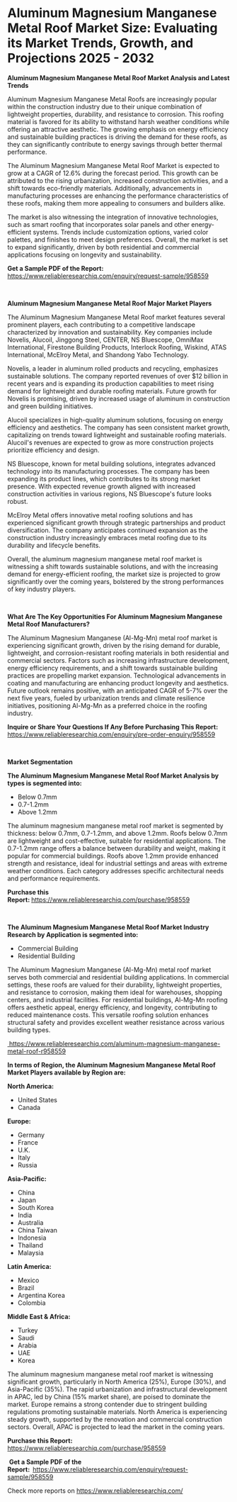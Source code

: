 <p><h1>Aluminum Magnesium Manganese Metal Roof Market Size: Evaluating its Market Trends, Growth, and Projections 2025 - 2032</h1></p><p><strong>Aluminum Magnesium Manganese Metal Roof Market Analysis and Latest Trends</strong></p>
<p><p>Aluminum Magnesium Manganese Metal Roofs are increasingly popular within the construction industry due to their unique combination of lightweight properties, durability, and resistance to corrosion. This roofing material is favored for its ability to withstand harsh weather conditions while offering an attractive aesthetic. The growing emphasis on energy efficiency and sustainable building practices is driving the demand for these roofs, as they can significantly contribute to energy savings through better thermal performance.</p><p>The Aluminum Magnesium Manganese Metal Roof Market is expected to grow at a CAGR of 12.6% during the forecast period. This growth can be attributed to the rising urbanization, increased construction activities, and a shift towards eco-friendly materials. Additionally, advancements in manufacturing processes are enhancing the performance characteristics of these roofs, making them more appealing to consumers and builders alike.</p><p>The market is also witnessing the integration of innovative technologies, such as smart roofing that incorporates solar panels and other energy-efficient systems. Trends include customization options, varied color palettes, and finishes to meet design preferences. Overall, the market is set to expand significantly, driven by both residential and commercial applications focusing on longevity and sustainability.</p></p>
<p><strong>Get a Sample PDF of the Report:&nbsp;</strong> <a href="https://www.reliableresearchiq.com/enquiry/request-sample/958559?utm_campaign=3180&utm_medium=2&utm_source=Github&utm_content=ia&utm_term=21032025&utm_id=aluminum-magnesium-manganese-metal-roof">https://www.reliableresearchiq.com/enquiry/request-sample/958559</a></p>
<p>&nbsp;</p>
<p><strong>Aluminum Magnesium Manganese Metal Roof Major Market Players</strong></p>
<p><p>The Aluminum Magnesium Manganese Metal Roof market features several prominent players, each contributing to a competitive landscape characterized by innovation and sustainability. Key companies include Novelis, Alucoil, Jinggong Steel, CENTER, NS Bluescope, OmniMax International, Firestone Building Products, Interlock Roofing, Wiskind, ATAS International, McElroy Metal, and Shandong Yabo Technology.</p><p>Novelis, a leader in aluminum rolled products and recycling, emphasizes sustainable solutions. The company reported revenues of over $12 billion in recent years and is expanding its production capabilities to meet rising demand for lightweight and durable roofing materials. Future growth for Novelis is promising, driven by increased usage of aluminum in construction and green building initiatives.</p><p>Alucoil specializes in high-quality aluminum solutions, focusing on energy efficiency and aesthetics. The company has seen consistent market growth, capitalizing on trends toward lightweight and sustainable roofing materials. Alucoil's revenues are expected to grow as more construction projects prioritize efficiency and design.</p><p>NS Bluescope, known for metal building solutions, integrates advanced technology into its manufacturing processes. The company has been expanding its product lines, which contributes to its strong market presence. With expected revenue growth aligned with increased construction activities in various regions, NS Bluescope's future looks robust.</p><p>McElroy Metal offers innovative metal roofing solutions and has experienced significant growth through strategic partnerships and product diversification. The company anticipates continued expansion as the construction industry increasingly embraces metal roofing due to its durability and lifecycle benefits.</p><p>Overall, the aluminum magnesium manganese metal roof market is witnessing a shift towards sustainable solutions, and with the increasing demand for energy-efficient roofing, the market size is projected to grow significantly over the coming years, bolstered by the strong performances of key industry players.</p></p>
<p>&nbsp;</p>
<p><strong>What Are The Key Opportunities For Aluminum Magnesium Manganese Metal Roof Manufacturers?</strong></p>
<p><p>The Aluminum Magnesium Manganese (Al-Mg-Mn) metal roof market is experiencing significant growth, driven by the rising demand for durable, lightweight, and corrosion-resistant roofing materials in both residential and commercial sectors. Factors such as increasing infrastructure development, energy efficiency requirements, and a shift towards sustainable building practices are propelling market expansion. Technological advancements in coating and manufacturing are enhancing product longevity and aesthetics. Future outlook remains positive, with an anticipated CAGR of 5-7% over the next five years, fueled by urbanization trends and climate resilience initiatives, positioning Al-Mg-Mn as a preferred choice in the roofing industry.</p></p>
<p><strong>Inquire or Share Your Questions If Any Before Purchasing This Report:</strong> <a href="https://www.reliableresearchiq.com/enquiry/pre-order-enquiry/958559?utm_campaign=3180&utm_medium=2&utm_source=Github&utm_content=ia&utm_term=21032025&utm_id=aluminum-magnesium-manganese-metal-roof">https://www.reliableresearchiq.com/enquiry/pre-order-enquiry/958559</a></p>
<p>&nbsp;</p>
<p><strong>Market Segmentation</strong></p>
<p><strong>The Aluminum Magnesium Manganese Metal Roof Market Analysis by types is segmented into:</strong></p>
<p><ul><li>Below 0.7mm</li><li>0.7-1.2mm</li><li>Above 1.2mm</li></ul></p>
<p><p>The aluminum magnesium manganese metal roof market is segmented by thickness: below 0.7mm, 0.7-1.2mm, and above 1.2mm. Roofs below 0.7mm are lightweight and cost-effective, suitable for residential applications. The 0.7-1.2mm range offers a balance between durability and weight, making it popular for commercial buildings. Roofs above 1.2mm provide enhanced strength and resistance, ideal for industrial settings and areas with extreme weather conditions. Each category addresses specific architectural needs and performance requirements.</p></p>
<p><strong>Purchase this Report:&nbsp;</strong><a href="https://www.reliableresearchiq.com/purchase/958559?utm_campaign=3180&utm_medium=2&utm_source=Github&utm_content=ia&utm_term=21032025&utm_id=aluminum-magnesium-manganese-metal-roof">https://www.reliableresearchiq.com/purchase/958559</a></p>
<p>&nbsp;</p>
<p><strong>The Aluminum Magnesium Manganese Metal Roof Market Industry Research by Application is segmented into:</strong></p>
<p><ul><li>Commercial Building</li><li>Residential Building</li></ul></p>
<p><p>The Aluminum Magnesium Manganese (Al-Mg-Mn) metal roof market serves both commercial and residential building applications. In commercial settings, these roofs are valued for their durability, lightweight properties, and resistance to corrosion, making them ideal for warehouses, shopping centers, and industrial facilities. For residential buildings, Al-Mg-Mn roofing offers aesthetic appeal, energy efficiency, and longevity, contributing to reduced maintenance costs. This versatile roofing solution enhances structural safety and provides excellent weather resistance across various building types.</p></p>
<p><a href="https://www.reliableresearchiq.com/aluminum-magnesium-manganese-metal-roof-r958559?utm_campaign=3180&utm_medium=2&utm_source=Github&utm_content=ia&utm_term=21032025&utm_id=aluminum-magnesium-manganese-metal-roof">&nbsp;https://www.reliableresearchiq.com/aluminum-magnesium-manganese-metal-roof-r958559</a></p>
<p><strong>In terms of Region, the Aluminum Magnesium Manganese Metal Roof Market Players available by Region are:</strong></p>
<p>
    <p> <strong> North America: </strong>
        <ul>
            <li>United States</li>
            <li>Canada</li>
        </ul>
        </p> 
    <p> <strong> Europe: </strong>
        <ul>
            <li>Germany</li>
            <li>France</li>
            <li>U.K.</li>
            <li>Italy</li>
            <li>Russia</li>
        </ul>
        </p> 
    <p> <strong> Asia-Pacific: </strong>
        <ul>
            <li>China</li>
            <li>Japan</li>
            <li>South Korea</li>
            <li>India</li>
            <li>Australia</li>
            <li>China Taiwan</li>
            <li>Indonesia</li>
            <li>Thailand</li>
            <li>Malaysia</li>
        </ul>
        </p> 
    <p> <strong> Latin America: </strong>
        <ul>
            <li>Mexico</li>
            <li>Brazil</li>
            <li>Argentina Korea</li>
            <li>Colombia</li>
        </ul>
        </p> 
    <p> <strong> Middle East & Africa: </strong>
        <ul>
            <li>Turkey</li>
            <li>Saudi</li>
            <li>Arabia</li>
            <li>UAE</li>
            <li>Korea</li>
        </ul>
    </p>
    </p>
<p><p>The aluminum magnesium manganese metal roof market is witnessing significant growth, particularly in North America (25%), Europe (30%), and Asia-Pacific (35%). The rapid urbanization and infrastructural development in APAC, led by China (15% market share), are poised to dominate the market. Europe remains a strong contender due to stringent building regulations promoting sustainable materials. North America is experiencing steady growth, supported by the renovation and commercial construction sectors. Overall, APAC is projected to lead the market in the coming years.</p></p>
<p><strong>Purchase this Report: </strong><a href="https://www.reliableresearchiq.com/purchase/958559?utm_campaign=3180&utm_medium=2&utm_source=Github&utm_content=ia&utm_term=21032025&utm_id=aluminum-magnesium-manganese-metal-roof">https://www.reliableresearchiq.com/purchase/958559</a></p>
<p>&nbsp;<strong>Get a Sample PDF of the Report:&nbsp;&nbsp;</strong><a href="https://www.reliableresearchiq.com/enquiry/request-sample/958559?utm_campaign=3180&utm_medium=2&utm_source=Github&utm_content=ia&utm_term=21032025&utm_id=aluminum-magnesium-manganese-metal-roof">https://www.reliableresearchiq.com/enquiry/request-sample/958559</a></p>
<p><strong></strong></p>
<p>Check more reports on <a href="https://www.reliableresearchiq.com/?utm_campaign=3180&utm_medium=2&utm_source=Github&utm_content=ia&utm_term=21032025&utm_id=aluminum-magnesium-manganese-metal-roof">https://www.reliableresearchiq.com/</a></p>